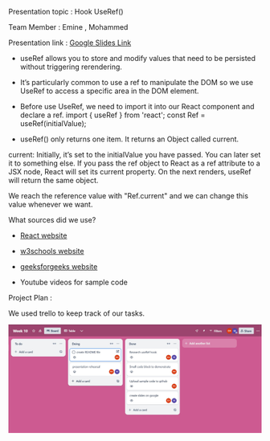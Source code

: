 Presentation topic : Hook UseRef()

Team Member : Emine , Mohammed 

Presentation link : [Google Slides Link](https://docs.google.com/presentation/d/1RPFnHaFFnKbD1kFfYEIMGvdEkVpEOhP1Lc3PujorZHQ/edit?usp=sharing) 


- useRef allows you to store and modify values ​​that need to be persisted without triggering rerendering. 
- It’s particularly common to use a ref to manipulate the DOM so we use UseRef to access a specific area in the DOM element.

- Before use UseRef, we need to import it into our React component and  declare a ref.
import { useRef } from 'react';
const Ref = useRef(initialValue);

- useRef() only returns one item. It returns an Object called current.

current: Initially, it’s set to the initialValue you have passed. You can later set it to something else. If you pass the ref object to React as a ref attribute to a JSX node, React will set its current property.
On the next renders, useRef will return the same object.

We reach the reference value with "Ref.current" and we can change this value whenever we want.


What sources did we use?

- [React website](https://react.dev/reference/react/useRef)

- [w3schools website](https://www.w3schools.com/react/react_useref.asp)

- [geeksforgeeks website](https://www.geeksforgeeks.org/react-js-useref-hook/)

- Youtube videos for sample code

Project Plan :

We used trello to keep track of our tasks.

![Trello](./public/trello.jpg)
